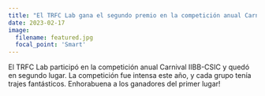 ```yaml
---
title: "El TRFC Lab gana el segundo premio en la competición anual Carnival IIBB-CSIC."
date: 2023-02-17
image:
  filename: featured.jpg
  focal_point: 'Smart'
---
```


El TRFC Lab participó en la competición anual Carnival IIBB-CSIC y quedó en segundo lugar. La competición fue intensa este año, y cada grupo tenía trajes fantásticos. Enhorabuena a los ganadores del primer lugar!